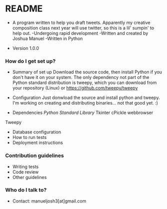 # README #

* A program written to help you draft tweets. Apparently my creative composition class next year will use twitter, so this is a lil' sumpin' to help out.
-Undergoing rapid development
-Written and created by Joshua Manuel
-Written in Python

* Version 1.0.0

### How do I get set up? ###

* Summary of set up
Download the source code, then install Python if you don't have it on your system. The only dependency not part of the Python standard distribution is tweepy, which you can download from your repository (Linux) or https://github.com/tweepy/tweepy

* Configuration
Just donwload the source and install python and tweepy. I'm working on creating and distributing binaries... not that good yet. :)

* Dependencies
_Python Standard Library_
Tkinter
cPickle
webbrowser

Tweepy

* Database configuration
* How to run tests
* Deployment instructions

### Contribution guidelines ###

* Writing tests
* Code review
* Other guidelines

### Who do I talk to? ###

* Contact: manueljosh3[at]gmail.com
